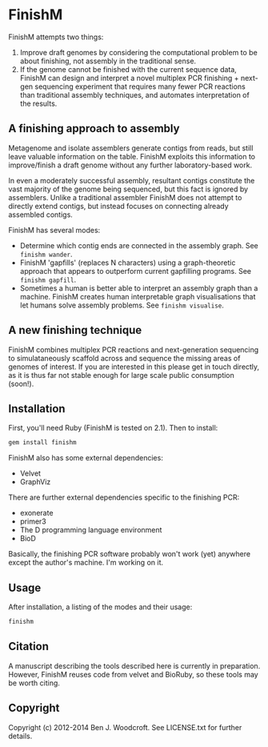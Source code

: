 # FinishM

FinishM attempts two things:

1. Improve draft genomes by considering the computational problem to be about finishing, not assembly in the traditional sense.
2. If the genome cannot be finished with the current sequence data, FinishM can design and interpret a novel multiplex PCR finishing + next-gen sequencing experiment that requires many fewer PCR reactions than traditional assembly techniques, and automates interpretation of the results.

## A finishing approach to assembly
Metagenome and isolate assemblers generate contigs from reads, but still leave valuable information on the table. FinishM exploits this information to improve/finish a draft genome without any further laboratory-based work.

In even a moderately successful assembly, resultant contigs constitute the vast majority of the genome being sequenced, but this fact is ignored by assemblers. Unlike a traditional assembler FinishM does not attempt to directly extend contigs, but instead focuses on connecting already assembled contigs.

FinishM has several modes:
* Determine which contig ends are connected in the assembly graph. See `finishm wander`.
* FinishM 'gapfills' (replaces N characters) using a graph-theoretic approach that appears to outperform current gapfilling programs. See `finishm gapfill`.
* Sometimes a human is better able to interpret an assembly graph than a machine. FinishM creates human interpretable graph visualisations that let humans solve assembly problems. See `finishm visualise`.

## A new finishing technique

FinishM combines multiplex PCR reactions and next-generation sequencing to simulataneously scaffold across and sequence the missing areas of genomes of interest. If you are interested in this please get in touch directly, as it is thus far not stable enough for large scale public consumption (soon!).

## Installation

First, you'll need Ruby (FinishM is tested on 2.1). Then to install:
```sh
gem install finishm
```

FinishM also has some external dependencies:
* Velvet
* GraphViz

There are further external dependencies specific to the finishing PCR:
* exonerate
* primer3
* The D programming language environment
* BioD

Basically, the finishing PCR software probably won't work (yet) anywhere except the author's machine. I'm working on it.

## Usage
After installation, a listing of the modes and their usage:
```sh
finishm
```

## Citation

A manuscript describing the tools described here is currently in preparation. However, FinishM reuses code from velvet and BioRuby, so these tools may be worth citing.

## Copyright

Copyright (c) 2012-2014 Ben J. Woodcroft. See LICENSE.txt for
further details.

